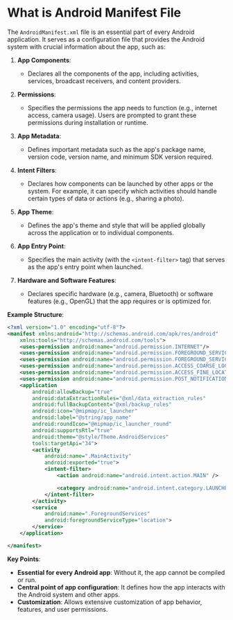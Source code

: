 # What is Android Manifest File

The `AndroidManifest.xml` file is an essential part of every Android application. It serves as a configuration file that provides the Android system with crucial information about the app, such as:

1. **App Components**: 
   - Declares all the components of the app, including activities, services, broadcast receivers, and content providers.

2. **Permissions**:
   - Specifies the permissions the app needs to function (e.g., internet access, camera usage). Users are prompted to grant these permissions during installation or runtime.

3. **App Metadata**:
   - Defines important metadata such as the app's package name, version code, version name, and minimum SDK version required.

4. **Intent Filters**:
   - Declares how components can be launched by other apps or the system. For example, it can specify which activities should handle certain types of data or actions (e.g., sharing a photo).

5. **App Theme**:
   - Defines the app's theme and style that will be applied globally across the application or to individual components.

6. **App Entry Point**:
   - Specifies the main activity (with the `<intent-filter>` tag) that serves as the app's entry point when launched.

7. **Hardware and Software Features**:
   - Declares specific hardware (e.g., camera, Bluetooth) or software features (e.g., OpenGL) that the app requires or is optimized for.

**Example Structure**:
```xml
<?xml version="1.0" encoding="utf-8"?>
<manifest xmlns:android="http://schemas.android.com/apk/res/android"
    xmlns:tools="http://schemas.android.com/tools">
    <uses-permission android:name="android.permission.INTERNET"/>
    <uses-permission android:name="android.permission.FOREGROUND_SERVICE"/>
    <uses-permission android:name="android.permission.FOREGROUND_SERVICE_LOCATION"/>
    <uses-permission android:name="android.permission.ACCESS_COARSE_LOCATION"/>
    <uses-permission android:name="android.permission.ACCESS_FINE_LOCATION"/>
    <uses-permission android:name="android.permission.POST_NOTIFICATIONS"/>
    <application
        android:allowBackup="true"
        android:dataExtractionRules="@xml/data_extraction_rules"
        android:fullBackupContent="@xml/backup_rules"
        android:icon="@mipmap/ic_launcher"
        android:label="@string/app_name"
        android:roundIcon="@mipmap/ic_launcher_round"
        android:supportsRtl="true"
        android:theme="@style/Theme.AndroidServices"
        tools:targetApi="34">
        <activity
            android:name=".MainActivity"
            android:exported="true">
            <intent-filter>
                <action android:name="android.intent.action.MAIN" />

                <category android:name="android.intent.category.LAUNCHER" />
            </intent-filter>
        </activity>
        <service
            android:name=".ForegroundServices"
            android:foregroundServiceType="location">
        </service>
    </application>

</manifest>
```

**Key Points**:
- **Essential for every Android app**: Without it, the app cannot be compiled or run.
- **Central point of app configuration**: It defines how the app interacts with the Android system and other apps.
- **Customization**: Allows extensive customization of app behavior, features, and user permissions.